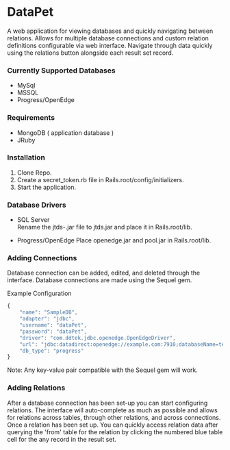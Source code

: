 # DataPet

A web application for viewing databases and quickly navigating between relations.  Allows for multiple database connections and custom relation definitions configurable via web interface.  Navigate through data quickly using the relations button alongside each result set record.

### Currently Supported Databases

  * MySql
  * MSSQL
  * Progress/OpenEdge

### Requirements

  * MongoDB ( application database )
  * JRuby

### Installation

1. Clone Repo.
2. Create a secret_token.rb file in Rails.root/config/initializers.
3. Start the application.

### Database Drivers

  * SQL Server  
    Rename the jtds-<version>.jar file to jtds.jar and place it in Rails.root/lib.

  * Progress/OpenEdge 
    Place openedge.jar and pool.jar in Rails.root/lib.

### Adding Connections

Database connection can be added, edited, and deleted through the interface.  Database connections are made using the Sequel gem.

Example Configuration
```javascript
{
	"name": "SampleDB",
	"adapter": "jdbc",
	"username": "dataPet",
	"password": "dataPet",
	"driver": "com.ddtek.jdbc.openedge.OpenEdgeDriver",
	"url": "jdbc:datadirect:openedge://example.com:7910;databaseName=test",
	"db_type": "progress"
}
```

Note: Any key-value pair compatible with the Sequel gem will work.

### Adding Relations

After a database connection has been set-up you can start configuring relations.  The interface will auto-complete as much as possible and allows for relations across tables, through other relations, and across connections.  Once a relation has been set up. You can quickly access relation data after querying the 'from' table for the relation by clicking the numbered blue table cell for the any record in the result set.
